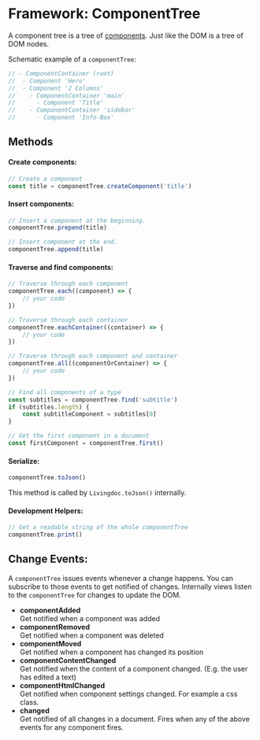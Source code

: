 
# Framework: ComponentTree

A component tree is a tree of [components](component_model.md). Just like the DOM is a tree of DOM nodes.

Schematic example of a `componentTree`:

```js
// - ComponentContainer (root)
//  - Component 'Hero'
//  - Component '2 Columns'
//    - ComponentContainer 'main'
//      - Component 'Title'
//    - ComponentContainer 'sidebar'
//      - Component 'Info-Box'
```

## Methods

#### Create components:

```js
// Create a component
const title = componentTree.createComponent('title')
```

#### Insert components:

```js
// Insert a component at the beginning.
componentTree.prepend(title)

// Insert component at the end.
componentTree.append(title)
```

#### Traverse and find components:

```js
// Traverse through each component
componentTree.each((component) => {
    // your code
})

// Traverse through each container
componentTree.eachContainer((container) => {
    // your code
})

// Traverse through each component and container
componentTree.all((componentOrContainer) => {
    // your code
})

// Find all components of a type
const subtitles = componentTree.find('subtitle')
if (subtitles.length) {
    const subtitleComponent = subtitles[0]
}

// Get the first component in a document
const firstComponent = componentTree.first()
```


#### Serialize:

```js
componentTree.toJson()
```

This method is called by `Livingdoc.toJson()` internally.


#### Development Helpers:

```js
// Get a readable string of the whole componentTree
componentTree.print()
```


## Change Events:

A `componentTree` issues events whenever a change happens. You can subscribe to those events to get notified of changes. Internally views listen to the `componentTree` for changes to update the DOM.


- **componentAdded**  
  Get notified when a component was added
- **componentRemoved**  
  Get notified when a component was deleted
- **componentMoved**  
  Get notified when a component has changed its position
- **componentContentChanged**  
  Get notified when the content of a component changed. (E.g. the user has edited a text)
- **componentHtmlChanged**  
  Get notified when component settings changed. For example a css class.
- **changed**  
  Get notified of all changes in a document. Fires when any of the above events for any component fires.
